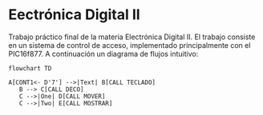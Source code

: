 # Eectrónica Digital II
Trabajo práctico final de la materia Electrónica Digital II.
El trabajo consiste en un sistema de control de acceso, implementado principalmente con el PIC16f877.
A continuación un diagrama de flujos intuitivo:

 ```mermaid
flowchart TD

A[CONT1<- D'7'] -->|Text| B[CALL TECLADO]
    B --> C[CALL DECO]
    C -->|One| D[CALL MOVER]
    C -->|Two| E[CALL MOSTRAR]
 ```
 

